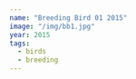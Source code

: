 ```yaml
---
name: "Breeding Bird 01 2015"
image: "/img/bb1.jpg"
year: 2015
tags:
  - birds
  - breeding
---
```

